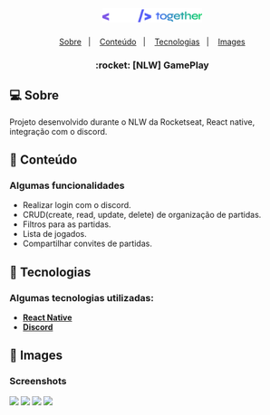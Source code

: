 <h1 align="center">
  <img alt="NLW" title="NLW" src="./screenshots/nlw.svg" width="176px" />
</h1>

<p align="center">
 <a href="#-Sobre">Sobre</a>&nbsp;&nbsp;&nbsp;|&nbsp;&nbsp;&nbsp; 
 <a href="#-Conteúdo">Conteúdo</a>&nbsp;&nbsp;&nbsp;|&nbsp;&nbsp;&nbsp;
 <a href="#-Tecnologias">Tecnologias</a>&nbsp;&nbsp;&nbsp;|&nbsp;&nbsp;&nbsp;
 <a href="#-Images">Images</a>
</p>


<h3 align="center">
  :rocket: [NLW] GamePlay
</h3>

## 💻 Sobre
<p>
Projeto desenvolvido durante o NLW da Rocketseat, React native, integração com o discord.
</p>

## 🚀 Conteúdo
### Algumas __funcionalidades__
* Realizar login com o discord.
* CRUD(create, read, update, delete) de organização de partidas.
* Filtros para as partidas.
* Lista de jogados.
* Compartilhar convites de partidas.


## 🚀 Tecnologias
### Algumas tecnologias utilizadas:
- **[React Native](https://reactnative.dev)**
- **[Discord](https://discord.com)**



## 🚀 Images
### Screenshots
<p float="left">
  <img src="./screenshots/main.png" width="500" />
  <img src="./screenshots/newRoom.png" width="500" /> 
  <img src="./screenshots/room.png" width="500" />
  <img src="./screenshots/adminRoom.png" width="500" />
</p>